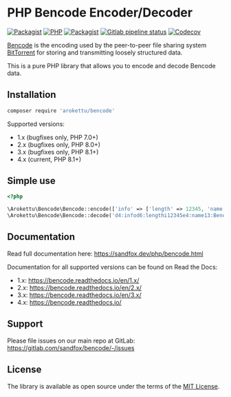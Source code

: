 # PHP Bencode Encoder/Decoder

[![Packagist](https://img.shields.io/packagist/v/arokettu/bencode.svg?style=flat-square)](https://packagist.org/packages/arokettu/bencode)
[![PHP](https://img.shields.io/packagist/php-v/arokettu/bencode.svg?style=flat-square)](https://packagist.org/packages/arokettu/bencode)
[![Packagist](https://img.shields.io/github/license/arokettu/bencode.svg?style=flat-square)](https://opensource.org/licenses/MIT)
[![Gitlab pipeline status](https://img.shields.io/gitlab/pipeline/sandfox/bencode/master.svg?style=flat-square)](https://gitlab.com/sandfox/bencode/-/pipelines)
[![Codecov](https://img.shields.io/codecov/c/gl/sandfox/bencode?style=flat-square)](https://codecov.io/gl/sandfox/bencode/)

[Bencode] is the encoding used by the peer-to-peer file sharing system
[BitTorrent] for storing and transmitting loosely structured data.

This is a pure PHP library that allows you to encode and decode Bencode data.

## Installation

```bash
composer require 'arokettu/bencode'
```

Supported versions:

* 1.x (bugfixes only, PHP 7.0+)
* 2.x (bugfixes only, PHP 8.0+)
* 3.x (bugfixes only, PHP 8.1+)
* 4.x (current, PHP 8.1+)

## Simple use

```php
<?php

\Arokettu\Bencode\Bencode::encode(['info' => ['length' => 12345, 'name' => 'Bencoded demo']]);
\Arokettu\Bencode\Bencode::decode('d4:infod6:lengthi12345e4:name13:Bencoded demoee');
```

## Documentation

Read full documentation here: <https://sandfox.dev/php/bencode.html>

Documentation for all supported versions can be found on Read the Docs:

* 1.x: <https://bencode.readthedocs.io/en/1.x/>
* 2.x: <https://bencode.readthedocs.io/en/2.x/>
* 3.x: <https://bencode.readthedocs.io/en/3.x/>
* 4.x: <https://bencode.readthedocs.io/>

## Support

Please file issues on our main repo at GitLab: <https://gitlab.com/sandfox/bencode/-/issues>

## License

The library is available as open source under the terms of the [MIT License].

[Bencode]:      https://en.wikipedia.org/wiki/Bencode
[BitTorrent]:   https://en.wikipedia.org/wiki/BitTorrent
[MIT License]:  https://opensource.org/licenses/MIT
